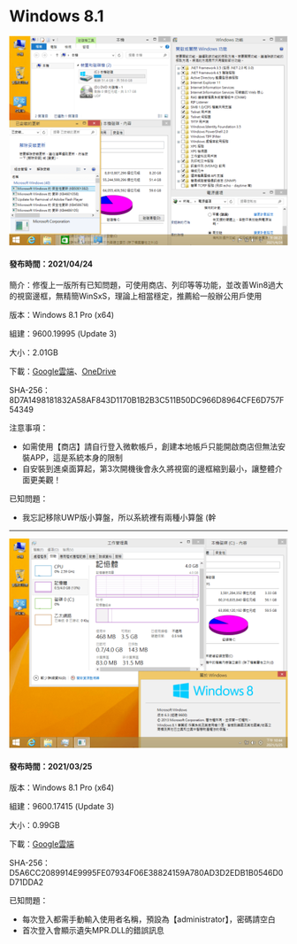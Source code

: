 # Windows 8.1

![Win8.1_Pro_(9600.19995)_20210424.png](/preview/Win8.1_Pro_(9600.19995)_20210424.png)

#### 發布時間：2021/04/24

簡介：修復上一版所有已知問題，可使用商店、列印等等功能，並改善Win8過大的視窗邊框，無精簡WinSxS，理論上相當穩定，推薦給一般辦公用戶使用

版本：Windows 8.1 Pro (x64)

組建：9600.19995 (Update 3)

大小：2.01GB

下載：[Google雲端](http://tiny.cc/w8_20210424)、[OneDrive](http://tiny.cc/w8_20210424_o)

SHA-256：8D7A1498181832A58AF843D1170B1B2B3C511B50DC966D8964CFE6D757F54349

注意事項：
- 如需使用【商店】請自行登入微軟帳戶，創建本地帳戶只能開啟商店但無法安裝APP，這是系統本身的限制
- 自安裝到進桌面算起，第3次開機後會永久將視窗的邊框縮到最小，讓整體介面更美觀！

已知問題：
- 我忘記移除UWP版小算盤，所以系統裡有兩種小算盤 (幹

----

![Win8.1_Pro_(9600.17415)_x64_20210325.png](/preview/Win8.1_Pro_(9600.17415)_x64_20210325.png)

#### 發布時間：2021/03/25

版本：Windows 8.1 Pro (x64)

組建：9600.17415 (Update 3)

大小：0.99GB

下載：[Google雲端](http://tiny.cc/win8_x64_20210325)

SHA-256：D5A6CC2089914E9995FE07934F06E38824159A780AD3D2EDB1B0546D0D71DDA2

已知問題：
- 每次登入都需手動輸入使用者名稱，預設為【administrator】，密碼請空白
- 首次登入會顯示遺失MPR.DLL的錯誤訊息
